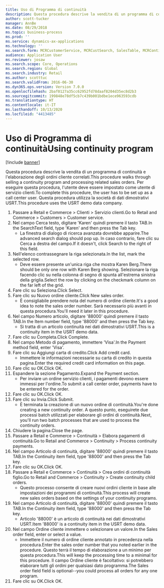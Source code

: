 ```yaml
---
title: Uso di Programma di continuità
description: Questa procedura descrive la vendita di un programma di continuità e l'elaborazione degli ordini cliente correlati.
author: scott-tucker
manager: AnnBe
ms.date: 08/29/2018
ms.topic: business-process
ms.prod: ''
ms.service: dynamics-ax-applications
ms.technology: ''
ms.search.form: MCRCustomerService, MCRCustSearch, SalesTable, MCRContinuityCustInfo, MCRCustPaymLookup, CreditCardTokenization, CreditCardLookup, MCRSalesOrderRecap
audience: Application User
ms.reviewer: josaw
ms.search.scope: Core, Operations
ms.search.region: Global
ms.search.industry: Retail
ms.author: scotttuc
ms.search.validFrom: 2016-06-30
ms.dyn365.ops.version: Version 7.0.0
ms.openlocfilehash: 2baf0127a35cc62952fd78daaf8204d35ec8d2b3
ms.sourcegitcommit: 199848e78df5cb7c439b001bdbe1ece963593cdb
ms.translationtype: HT
ms.contentlocale: it-IT
ms.lasthandoff: 10/13/2020
ms.locfileid: "4413485"
---
```

# <a name="using-continuity-program"></a><span data-ttu-id="13da5-103">Uso di Programma di continuità</span><span class="sxs-lookup"><span data-stu-id="13da5-103">Using continuity program</span></span>

[!include [banner](../includes/banner.md)]

<span data-ttu-id="13da5-104">Questa procedura descrive la vendita di un programma di continuità e l'elaborazione degli ordini cliente correlati.</span><span class="sxs-lookup"><span data-stu-id="13da5-104">This procedure walks through selling a continuity program and processing related sales orders.</span></span> <span data-ttu-id="13da5-105">Per eseguire questa procedura, l'utente deve essere impostato come utente di servizio clienti.</span><span class="sxs-lookup"><span data-stu-id="13da5-105">To complete this procedure, the user has to be set up as a call center user.</span></span> <span data-ttu-id="13da5-106">Questa procedura utilizza la società di dati dimostrativi USRT.</span><span class="sxs-lookup"><span data-stu-id="13da5-106">This procedure uses the USRT demo data company.</span></span>

1. <span data-ttu-id="13da5-107">Passare a Retail e Commerce > Clienti > Servizio clienti.</span><span class="sxs-lookup"><span data-stu-id="13da5-107">Go to Retail and Commerce > Customers > Customer service.</span></span>
2. <span data-ttu-id="13da5-108">Nel campo Cerca testo, digitare 'Karen' quindi premere il tasto TAB.</span><span class="sxs-lookup"><span data-stu-id="13da5-108">In the SearchText field, type 'Karen' and then press the Tab key.</span></span>
    * <span data-ttu-id="13da5-109">La finestra di dialogo di ricerca avanzata dovrebbe apparire.</span><span class="sxs-lookup"><span data-stu-id="13da5-109">The advanced search dialog should pop up.</span></span> <span data-ttu-id="13da5-110">In caso contrario, fare clic su Cerca a destra del campo.</span><span class="sxs-lookup"><span data-stu-id="13da5-110">If it doesn't, click Search to the right of this field.</span></span>  
3. <span data-ttu-id="13da5-111">Nell'elenco contrassegnare la riga selezionata.</span><span class="sxs-lookup"><span data-stu-id="13da5-111">In the list, mark the selected row.</span></span>
    * <span data-ttu-id="13da5-112">Deve essere presente un'unica riga che mostra Karen Berg.</span><span class="sxs-lookup"><span data-stu-id="13da5-112">There should be only one row with Karen Berg showing.</span></span> <span data-ttu-id="13da5-113">Selezionare la riga facendo clic su nella colonna di segno di spunta all'estrema sinistra della griglia.</span><span class="sxs-lookup"><span data-stu-id="13da5-113">Select the row by clicking on the checkmark column on the far left of the grid.</span></span>  
4. <span data-ttu-id="13da5-114">Fare clic su Seleziona.</span><span class="sxs-lookup"><span data-stu-id="13da5-114">Click Select.</span></span>
5. <span data-ttu-id="13da5-115">Fare clic su Nuovo ordine cliente.</span><span class="sxs-lookup"><span data-stu-id="13da5-115">Click New sales order.</span></span>
    * <span data-ttu-id="13da5-116">È consigliabile prendere nota del numero di ordine cliente.</span><span class="sxs-lookup"><span data-stu-id="13da5-116">It's a good idea to note the sales order number.</span></span> <span data-ttu-id="13da5-117">Sarà necessario più avanti in questa procedura.</span><span class="sxs-lookup"><span data-stu-id="13da5-117">You'll need it later in this procedure.</span></span>  
6. <span data-ttu-id="13da5-118">Nel campo Numero articolo, digitare '88000' quindi premere il tasto TAB.</span><span class="sxs-lookup"><span data-stu-id="13da5-118">In the Item number field, type '88000' and then press the Tab key.</span></span>
    * <span data-ttu-id="13da5-119">Si tratta di un articolo continuità nei dati dimostrativi USRT.</span><span class="sxs-lookup"><span data-stu-id="13da5-119">This is a continuity item in the USRT demo data.</span></span>  
7. <span data-ttu-id="13da5-120">Fare clic su Completa.</span><span class="sxs-lookup"><span data-stu-id="13da5-120">Click Complete.</span></span>
8. <span data-ttu-id="13da5-121">Nel campo Metodo di pagamento, immettere 'Visa'.</span><span class="sxs-lookup"><span data-stu-id="13da5-121">In the Payment method field, enter 'Visa'.</span></span>
9. <span data-ttu-id="13da5-122">Fare clic su Aggiungi carta di credito.</span><span class="sxs-lookup"><span data-stu-id="13da5-122">Click Add credit card.</span></span>
    * <span data-ttu-id="13da5-123">Immettere le informazioni necessarie su carta di credito in questa pagina.</span><span class="sxs-lookup"><span data-stu-id="13da5-123">Enter the required credit card information on this page.</span></span>  
10. <span data-ttu-id="13da5-124">Fare clic su OK.</span><span class="sxs-lookup"><span data-stu-id="13da5-124">Click OK.</span></span>
11. <span data-ttu-id="13da5-125">Espandere la sezione Pagamento.</span><span class="sxs-lookup"><span data-stu-id="13da5-125">Expand the Payment section.</span></span>
    * <span data-ttu-id="13da5-126">Per inviare un ordine servizio clienti, i pagamenti devono essere immessi per l'ordine.</span><span class="sxs-lookup"><span data-stu-id="13da5-126">To submit a call center order, payments have to be entered for the order.</span></span>  
12. <span data-ttu-id="13da5-127">Fare clic su OK.</span><span class="sxs-lookup"><span data-stu-id="13da5-127">Click OK.</span></span>
13. <span data-ttu-id="13da5-128">Fare clic su Invia.</span><span class="sxs-lookup"><span data-stu-id="13da5-128">Click Submit.</span></span>
    * <span data-ttu-id="13da5-129">È terminata la creazione di un nuovo ordine di continuità.</span><span class="sxs-lookup"><span data-stu-id="13da5-129">You're done creating a new continuity order.</span></span> <span data-ttu-id="13da5-130">A questo punto, eseguirete due processi batch utilizzati per elaborare gli ordini di continuità.</span><span class="sxs-lookup"><span data-stu-id="13da5-130">Next, you'll run two batch processes that are used to process the continuity orders.</span></span>  
14. <span data-ttu-id="13da5-131">Chiudere la pagina.</span><span class="sxs-lookup"><span data-stu-id="13da5-131">Close the page.</span></span>
15. <span data-ttu-id="13da5-132">Passare a Retail e Commerce > Continuità > Elabora pagamenti di continuità.</span><span class="sxs-lookup"><span data-stu-id="13da5-132">Go to Retail and Commerce > Continuity > Process continuity payments.</span></span>
16. <span data-ttu-id="13da5-133">Nel campo Articolo di continuità, digitare '88000' quindi premere il tasto TAB.</span><span class="sxs-lookup"><span data-stu-id="13da5-133">In the Continuity item field, type '88000' and then press the Tab key.</span></span>
17. <span data-ttu-id="13da5-134">Fare clic su OK.</span><span class="sxs-lookup"><span data-stu-id="13da5-134">Click OK.</span></span>
18. <span data-ttu-id="13da5-135">Passare a Retail e Commerce > Continuità > Crea ordini di continuità figlio.</span><span class="sxs-lookup"><span data-stu-id="13da5-135">Go to Retail and Commerce > Continuity > Create continuity child orders.</span></span>
    * <span data-ttu-id="13da5-136">Questo processo consente di creare nuovi ordini cliente in base alle impostazioni dei programmi di continuità.</span><span class="sxs-lookup"><span data-stu-id="13da5-136">This process will create new sales orders based on the settings of your continuity programs.</span></span>  
19. <span data-ttu-id="13da5-137">Nel campo Articolo di continuità, digitare '88000' quindi premere il tasto TAB.</span><span class="sxs-lookup"><span data-stu-id="13da5-137">In the Continuity item field, type '88000' and then press the Tab key.</span></span>
    * <span data-ttu-id="13da5-138">Articolo '88000' è un articolo di continuità nei dati dimostrativi USRT.</span><span class="sxs-lookup"><span data-stu-id="13da5-138">Item '88000' is a continuity item in the USRT demo data.</span></span>  
20. <span data-ttu-id="13da5-139">Nel campo Ordine cliente immettere o selezionare un valore.</span><span class="sxs-lookup"><span data-stu-id="13da5-139">In the Sales order field, enter or select a value.</span></span>
    * <span data-ttu-id="13da5-140">Immettere il numero di ordine cliente annotato in precedenza nella procedura.</span><span class="sxs-lookup"><span data-stu-id="13da5-140">Enter the sales order number that you noted earlier in the procedure.</span></span> <span data-ttu-id="13da5-141">Questo terrà il tempo di elaborazione a un minimo per questa procedura.</span><span class="sxs-lookup"><span data-stu-id="13da5-141">This will keep the processing time to a minimal for this procedure.</span></span> <span data-ttu-id="13da5-142">Il campo Ordine cliente è facoltativo: si potrebbero elaborare tutti gli ordini per qualsiasi dato programma.</span><span class="sxs-lookup"><span data-stu-id="13da5-142">The Sales order field field is optional--you could process all orders for any one program.</span></span>  
21. <span data-ttu-id="13da5-143">Fare clic su OK.</span><span class="sxs-lookup"><span data-stu-id="13da5-143">Click OK.</span></span>

